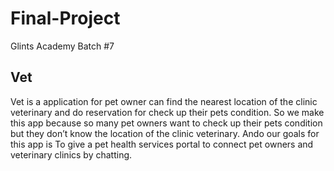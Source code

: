 # Final-Project
Glints Academy Batch #7

## Vet

Vet is a application for pet owner can find the nearest location of the clinic veterinary and do reservation for check up their pets condition.
So we make this app because so many pet owners want to check up their pets condition but they don’t know the location of the clinic veterinary.
Ando our goals for this app is To give a pet health services portal to connect pet owners and veterinary clinics by chatting.
